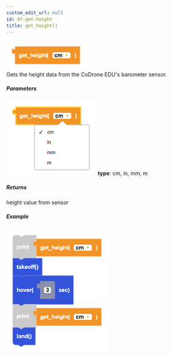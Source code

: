 ```yaml
---
custom_edit_url: null
id: 07-get-height
title: get_height()
---
```


![get height block image](get_height.PNG)<br />
Gets the height data from the CoDrone EDU's barometer sensor.

##### Parameters
![get height block image](get_height_params.PNG)
**type**: cm, in, mm, m <br />

##### Returns

height value from sensor

##### Example

![get height example](get_height_example.PNG)

